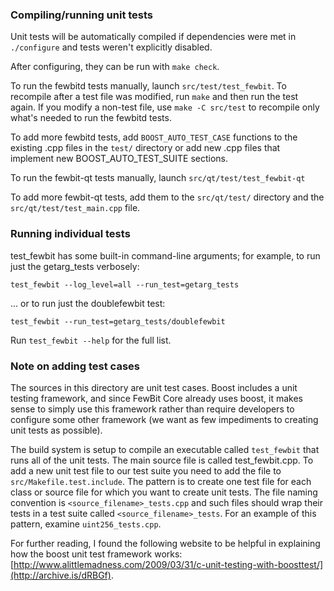 ### Compiling/running unit tests

Unit tests will be automatically compiled if dependencies were met in `./configure`
and tests weren't explicitly disabled.

After configuring, they can be run with `make check`.

To run the fewbitd tests manually, launch `src/test/test_fewbit`. To recompile
after a test file was modified, run `make` and then run the test again. If you
modify a non-test file, use `make -C src/test` to recompile only what's needed
to run the fewbitd tests.

To add more fewbitd tests, add `BOOST_AUTO_TEST_CASE` functions to the existing
.cpp files in the `test/` directory or add new .cpp files that
implement new BOOST_AUTO_TEST_SUITE sections.

To run the fewbit-qt tests manually, launch `src/qt/test/test_fewbit-qt`

To add more fewbit-qt tests, add them to the `src/qt/test/` directory and
the `src/qt/test/test_main.cpp` file.

### Running individual tests

test_fewbit has some built-in command-line arguments; for
example, to run just the getarg_tests verbosely:

    test_fewbit --log_level=all --run_test=getarg_tests

... or to run just the doublefewbit test:

    test_fewbit --run_test=getarg_tests/doublefewbit

Run `test_fewbit --help` for the full list.

### Note on adding test cases

The sources in this directory are unit test cases. Boost includes a
unit testing framework, and since FewBit Core already uses boost, it makes
sense to simply use this framework rather than require developers to
configure some other framework (we want as few impediments to creating
unit tests as possible).

The build system is setup to compile an executable called `test_fewbit`
that runs all of the unit tests. The main source file is called
test_fewbit.cpp. To add a new unit test file to our test suite you need
to add the file to `src/Makefile.test.include`. The pattern is to create
one test file for each class or source file for which you want to create
unit tests. The file naming convention is `<source_filename>_tests.cpp`
and such files should wrap their tests in a test suite
called `<source_filename>_tests`. For an example of this pattern,
examine `uint256_tests.cpp`.

For further reading, I found the following website to be helpful in
explaining how the boost unit test framework works:
[http://www.alittlemadness.com/2009/03/31/c-unit-testing-with-boosttest/](http://archive.is/dRBGf).

